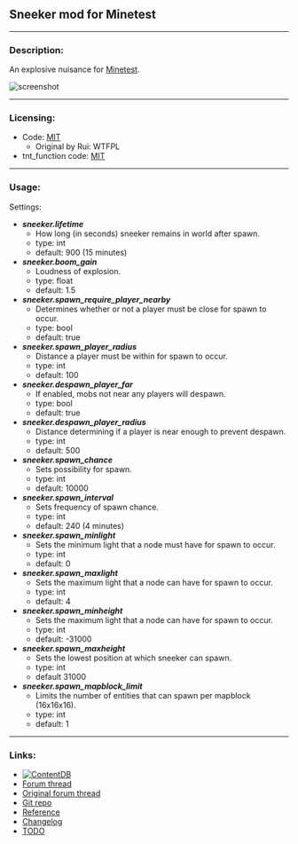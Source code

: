 ## Sneeker mod for Minetest

---
### Description:

An explosive nuisance for [Minetest](http://minetest.net/).

![screenshot](screenshot.png)

---
### Licensing:

- Code: [MIT](LICENSE.txt)
  - Original by Rui: WTFPL
- tnt_function code: [MIT](tnt_function.lua)

---
### Usage:

Settings:
- ***sneeker.lifetime***
  - How long (in seconds) sneeker remains in world after spawn.
  - type: int
  - default: 900 (15 minutes)
- ***sneeker.boom_gain***
  - Loudness of explosion.
  - type: float
  - default: 1.5
- ***sneeker.spawn_require_player_nearby***
  - Determines whether or not a player must be close for spawn to occur.
  - type: bool
  - default: true
- ***sneeker.spawn_player_radius***
  - Distance a player must be within for spawn to occur.
  - type: int
  - default: 100
- ***sneeker.despawn_player_far***
  - If enabled, mobs not near any players will despawn.
  - type: bool
  - default: true
- ***sneeker.despawn_player_radius***
  - Distance determining if a player is near enough to prevent despawn.
  - type: int
  - default: 500
- ***sneeker.spawn_chance***
  - Sets possibility for spawn.
  - type: int
  - default: 10000
- ***sneeker.spawn_interval***
  - Sets frequency of spawn chance.
  - type: int
  - default: 240 (4 minutes)
- ***sneeker.spawn_minlight***
  - Sets the minimum light that a node must have for spawn to occur.
  - type: int
  - default: 0
- ***sneeker.spawn_maxlight***
  - Sets the maximum light that a node can have for spawn to occur.
  - type: int
  - default: 4
- ***sneeker.spawn_minheight***
  - Sets the maximum light that a node can have for spawn to occur.
  - type: int
  - default: -31000
- ***sneeker.spawn_maxheight***
  - Sets the lowest position at which sneeker can spawn.
  - type: int
  - default 31000
- ***sneeker.spawn_mapblock_limit***
  - Limits the number of entities that can spawn per mapblock (16x16x16).
  - type: int
  - default: 1

---
### Links:

- [![ContentDB]()](https://content.minetest.net/packages/AntumDeluge/sneeker/)
- [Forum thread](https://forum.minetest.net/viewtopic.php?t=26685)
- [Original forum thread](https://forum.minetest.net/viewtopic.php?t=11891)
- [Git repo](https://github.com/AntumMT/mod-sneeker)
- [Reference](https://antummt.github.io/mod-sneeker/docs/reference/)
- [Changelog](changelog.txt)
- [TODO](TODO.txt)
